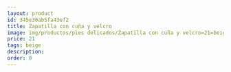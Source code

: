 ```yaml
---
layout: product
id: 345e30ab5fa43ef2
title: Zapatilla con cuña y velcro
image: img/productos/pies delicados/Zapatilla con cuña y velcro=21=beige.webp
price: 21
tags: beige
description: 
order: 0
---
```

